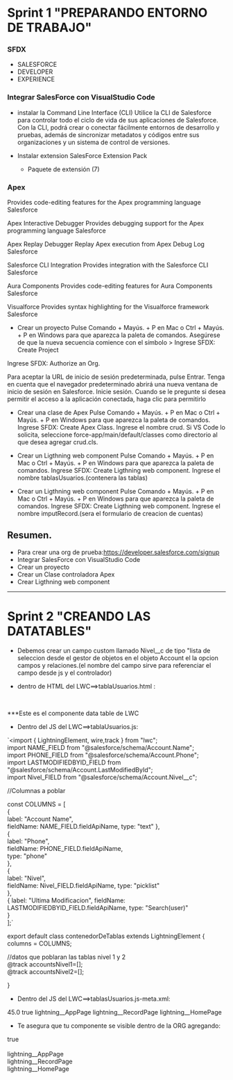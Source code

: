 # Sprint 1 "PREPARANDO ENTORNO DE TRABAJO"

### SFDX

* SALESFORCE
* DEVELOPER
* EXPERIENCE


### Integrar SalesForce con VisualStudio Code


* instalar la Command Line Interface (CLI)
Utilice la CLI de Salesforce para controlar todo el ciclo de vida de sus aplicaciones de Salesforce. Con la CLI, podrá crear o conectar fácilmente entornos de desarrollo y pruebas, además de sincronizar metadatos y códigos entre sus organizaciones y un sistema de control de versiones.

* Instalar extension SalesForce Extension Pack 
	* Paquete de extensión (7)

### Apex
Provides code-editing features for the Apex programming language
Salesforce

Apex Interactive Debugger
Provides debugging support for the Apex programming language
Salesforce

Apex Replay Debugger
Replay Apex execution from Apex Debug Log
Salesforce

Salesforce CLI Integration
Provides integration with the Salesforce CLI
Salesforce

Aura Components
Provides code-editing features for Aura Components
Salesforce

Visualforce
Provides syntax highlighting for the Visualforce framework
Salesforce



* Crear un proyecto
Pulse Comando + Mayús. + P en Mac o Ctrl + Mayús. + P en Windows para que aparezca la paleta de comandos.
Asegúrese de que la nueva secuencia comience con el símbolo >
Ingrese SFDX: Create Project

Ingrese SFDX: Authorize an Org.

Para aceptar la URL de inicio de sesión predeterminada, pulse Entrar.
Tenga en cuenta que el navegador predeterminado abrirá una nueva ventana de inicio de sesión en Salesforce. Inicie sesión.
Cuando se le pregunte si desea permitir el acceso a la aplicación conectada, haga clic para permitirlo



* Crear una clase de Apex
Pulse Comando + Mayús. + P en Mac o Ctrl + Mayús. + P en Windows para que aparezca la paleta de comandos.
Ingrese SFDX: Create Apex Class.
Ingrese el nombre crud.
Si VS Code lo solicita, seleccione force-app/main/default/classes como directorio al que desea agregar crud.cls.

* Crear un Ligthning web component 
Pulse Comando + Mayús. + P en Mac o Ctrl + Mayús. + P en Windows para que aparezca la paleta de comandos.
Ingrese SFDX: Create Ligthning web component.
Ingrese el nombre tablasUsuarios.(contenera las tablas)

* Crear un Ligthning web component 
Pulse Comando + Mayús. + P en Mac o Ctrl + Mayús. + P en Windows para que aparezca la paleta de comandos.
Ingrese SFDX: Create Ligthning web component.
Ingrese el nombre imputRecord.(sera el formulario de creacion de cuentas)

## Resumen.
* Para crear una org de prueba:https://developer.salesforce.com/signup
* Integrar SalesForce con VisualStudio Code
* Crear un proyecto
* Crear un Clase controladora Apex
* Crear Ligthning web component 


___

# Sprint 2 "CREANDO LAS DATATABLES"

* Debemos crear un campo custom llamado Nivel__c de tipo "lista de seleccion desde el gestor de objetos en el objeto Account el la opcion campos y relaciones.(el nombre del campo sirve para referenciar el campo desde js y el controlador)

* dentro de HTML del LWC==>tablaUsuarios.html :

  <lightning-datatable 
                        class="nivel1"  
                        key-field="id"  
                        data={data}  
                        columns={columns}>  
  </lightning-datatable>  

***Este es el componente data table de LWC

* Dentro del JS del LWC==>tablaUsuarios.js:

`<import { LightningElement, wire,track } from "lwc";  
import NAME_FIELD from "@salesforce/schema/Account.Name";  
import PHONE_FIELD from "@salesforce/schema/Account.Phone";  
import LASTMODIFIEDBYID_FIELD from "@salesforce/schema/Account.LastModifiedById";  
import Nivel_FIELD from "@salesforce/schema/Account.Nivel__c";  


//Columnas a poblar  

const COLUMNS = [  
{  
    label: "Account Name",   
    fieldName: NAME_FIELD.fieldApiName, 
    type: "text" 
},  
{  
    label: "Phone",  
    fieldName: PHONE_FIELD.fieldApiName,  
    type: "phone"  
},  
{  
    label: "Nivel",   
    fieldName: Nivel_FIELD.fieldApiName, 
    type: "picklist"  
},  
{ 
    label: "Ultima Modificacion", 
    fieldName: LASTMODIFIEDBYID_FIELD.fieldApiName, 
    type: "Search(user)"  
}    
];`    


export default class contenedorDeTablas extends LightningElement {  
    columns = COLUMNS;  

//datos que poblaran las tablas nivel 1 y 2  
    @track accountsNivel1=[];  
    @track accountsNivel2=[];  

} 

* Dentro del JS del LWC==>tablasUsuarios.js-meta.xml:

 <?xml version="1.0" encoding="UTF-8"?>  
<LightningComponentBundle xmlns="http://soap.sforce.com/2006/04/metadata">  
   <apiVersion>45.0</apiVersion>  
   <isExposed>true</isExposed>  
   <targets>  
       <target>lightning__AppPage</target>  
       <target>lightning__RecordPage</target>  
       <target>lightning__HomePage</target>  
   </targets>  
</LightningComponentBundle>  

* Te asegura que tu componente se visible dentro de la ORG agregando:

<isExposed>true</isExposed>  
   <targets>  
       <target>lightning__AppPage</target>  
       <target>lightning__RecordPage</target>  
       <target>lightning__HomePage</target>  
</targets> 
   



